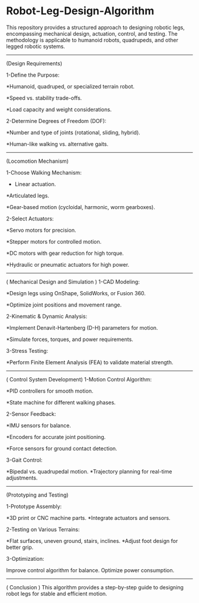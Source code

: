 # Robot-Leg-Design-Algorithm

This repository provides a structured approach to designing robotic legs, encompassing mechanical design, actuation, control, and testing. The methodology is applicable to humanoid robots, quadrupeds, and other legged robotic systems.

------------------------------------------------------------------------------------------------------------------------------------------------------------------------------------------------

(Design Requirements)

1-Define the Purpose:

*Humanoid, quadruped, or specialized terrain robot.

*Speed vs. stability trade-offs.

*Load capacity and weight considerations.

2-Determine Degrees of Freedom (DOF):

*Number and type of joints (rotational, sliding, hybrid).

*Human-like walking vs. alternative gaits.


---------------------------------------------------------------------------------------------------------------------------------------------------------------------------------------------------

(Locomotion Mechanism)

1-Choose Walking Mechanism:

* Linear actuation.
 
*Articulated legs.

*Gear-based motion (cycloidal, harmonic, worm gearboxes).

2-Select Actuators:

 *Servo motors for precision.
 
 *Stepper motors for controlled motion.
 
 *DC motors with gear reduction for high torque.
 
 *Hydraulic or pneumatic actuators for high power.

 ---------------------------------------------------------------------------------------------------------------------------------------------------------------------------------------------------

( Mechanical Design and Simulation )
1-CAD Modeling:

*Design legs using OnShape, SolidWorks, or Fusion 360.

*Optimize joint positions and movement range.

2-Kinematic & Dynamic Analysis:

*Implement Denavit-Hartenberg (D-H) parameters for motion.

*Simulate forces, torques, and power requirements.

3-Stress Testing:

*Perform Finite Element Analysis (FEA) to validate material strength.

------------------------------------------------------------------------------------------------


( Control System Development)
 1-Motion Control Algorithm:

*PID controllers for smooth motion.

*State machine for different walking phases.

2-Sensor Feedback:

*IMU sensors for balance.

*Encoders for accurate joint positioning.

*Force sensors for ground contact detection.

3-Gait Control:

*Bipedal vs. quadrupedal motion.
*Trajectory planning for real-time adjustments.


--------------------------------------------------------------------------------------------

 (Prototyping and Testing)
   
   1-Prototype Assembly:

 *3D print or CNC machine parts.
 *Integrate actuators and sensors.
 
  2-Testing on Various Terrains:

  *Flat surfaces, uneven ground, stairs, inclines.
  *Adjust foot design for better grip.
  
  3-Optimization:

 Improve control algorithm for balance.
 Optimize power consumption.

-------------------------------------------------------------------------------------------------
( Conclusion )
This algorithm provides a step-by-step guide to designing robot legs for stable and efficient motion.

